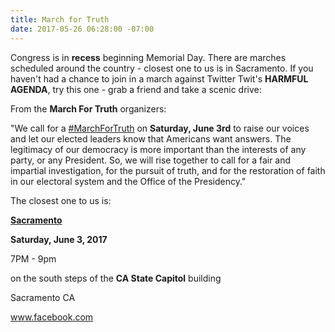 ```yaml
---
title: March for Truth
date: 2017-05-26 06:28:00 -07:00
---
```


Congress is in **recess** beginning Memorial Day. There are marches scheduled around the country - closest one to us is in Sacramento. If you haven't had a chance to join in a march against Twitter Twit's **HARMFUL AGENDA**, try this one - grab a friend and take a scenic drive:

From the **March For Truth** organizers:

"We call for a [#MarchForTruth](https://www.marchfortruth.info/) on **Saturday, June 3rd** to raise our voices and let our elected leaders know that Americans want answers. The legitimacy of our democracy is more important than the interests of any party, or any President. So, we will rise together to call for a fair and impartial investigation, for the pursuit of truth, and for the restoration of faith in our electoral system and the Office of the Presidency."

The closest one to us is:

[**Sacramento**](https://www.marchfortruth.info/find-a-local-march/)

**Saturday, June 3, 2017**

7PM - 9pm 

on the south steps of the **CA State Capitol** building

Sacramento CA

www.facebook.com